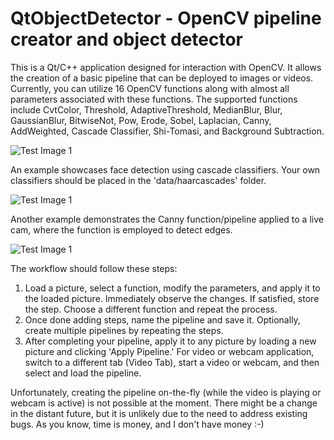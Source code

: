 # QtObjectDetector - OpenCV pipeline creator and object detector

This is a Qt/C++ application designed for interaction with OpenCV. It allows the creation of a basic pipeline that can be deployed to images or videos. Currently, you can utilize 16 OpenCV functions along with almost all parameters associated with these functions. The supported functions include CvtColor, Threshold, AdaptiveThreshold, MedianBlur, Blur, GaussianBlur, BitwiseNot, Pow, Erode, Sobel, Laplacian, Canny, AddWeighted, Cascade Classifier, Shi-Tomasi, and Background Subtraction.

![Test Image 1](doc/QtObjectTracker.jpg)

An example showcases face detection using cascade classifiers. Your own classifiers should be placed in the 'data/haarcascades' folder.

![Test Image 1](doc/Facedetection.jpg)

Another example demonstrates the Canny function/pipeline applied to a live cam, where the function is employed to detect edges.

![Test Image 1](doc/Canny.jpg)

The workflow should follow these steps:

1. Load a picture, select a function, modify the parameters, and apply it to the loaded picture. Immediately observe the changes. If satisfied, store the step. Choose a different function and repeat the process.
2. Once done adding steps, name the pipeline and save it. Optionally, create multiple pipelines by repeating the steps.
3. After completing your pipeline, apply it to any picture by loading a new picture and clicking 'Apply Pipeline.' For video or webcam application, switch to a different tab (Video Tab), start a video or webcam, and then select and load the pipeline.

Unfortunately, creating the pipeline on-the-fly (while the video is playing or webcam is active) is not possible at the moment. There might be a change in the distant future, but it is unlikely due to the need to address existing bugs. As you know, time is money, and I don't have money :-)
